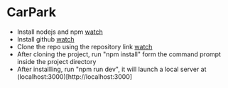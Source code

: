 # CarPark

- Install nodejs and npm [watch](https://www.youtube.com/watch?v=X-FPCwZFU_8)
- Install github [watch](https://www.youtube.com/watch?v=cJTXh7g-uCM)
- Clone the repo using the repository link [watch](https://www.youtube.com/watch?v=q9wc7hUrW8U)
- After cloning the project, run "npm install" form the command prompt inside the project directory
- After installling, run "npm run dev", it will launch a local server at (localhost:3000)[http://localhost:3000]
